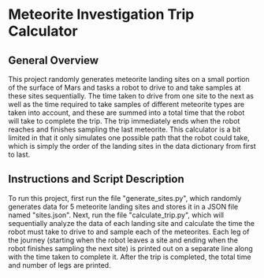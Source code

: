 # Meteorite Investigation Trip Calculator

## General Overview
This project randomly generates meteorite landing sites on a small portion of the surface of Mars and tasks a robot to drive to and take samples at these sites sequentially. The time taken to drive from one site to the next as well as the time required to take samples of different meteorite types are taken into account, and these are summed into a total time that the robot will take to complete the trip. The trip immediately ends when the robot reaches and finishes sampling the last meteorite. This calculator is a bit limited in that it only simulates one possible path that the robot could take, which is simply the order of the landing sites in the data dictionary from first to last.

## Instructions and Script Description
To run this project, first run the file "generate_sites.py", which randomly generates data for 5 meteorite landing sites and stores it in a JSON file named "sites.json". Next, run the file "calculate_trip.py", which will sequentially analyze the data of each landing site and calculate the time the robot must take to drive to and sample each of the meteorites. Each leg of the journey (starting when the robot leaves a site and ending when the robot finishes sampling the next site) is printed out on a separate line along with the time taken to complete it. After the trip is completed, the total time and number of legs are printed.